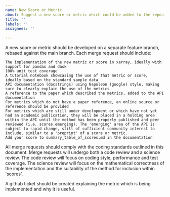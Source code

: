 ```yaml
---
name: New Score or Metric
about: Suggest a new score or metric which could be added to the repository
title: ''
labels: ''
assignees: ''

---
```


A new score or metric should be developed on a separate feature branch, rebased against the main branch. Each merge request should include:

    The implementation of the new metric or score in xarray, ideally with support for pandas and dask
    100% unit test coverage
    A tutorial notebook showcasing the use of that metric or score, ideally based on the standard sample data
    API documentation (docstrings) using Napoleon (google) style, making sure to clearly explain the use of the metrics
    A reference to the paper which described the metrics, added to the API documentation
    For metrics which do not have a paper reference, an online source or reference should be provided
    For metrics which are still under development or which have not yet had an academic publication, they will be placed in a holding area within the API until the method has been properly published and peer reviewed (i.e. scores.emerging). The 'emerging' area of the API is subject to rapid change, still of sufficient community interest to include, similar to a 'preprint' of a score or metric.
    Add your score to summary_table_of_scores.md in the documentation

All merge requests should comply with the coding standards outlined in this document. Merge requests will undergo both a code review and a science review. The code review will focus on coding style, performance and test coverage. The science review will focus on the mathematical correctness of the implementation and the suitability of the method for inclusion within 'scores'.

A github ticket should be created explaining the metric which is being implemented and why it is useful.
